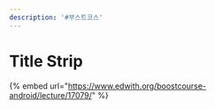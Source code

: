 ```yaml
---
description: '#부스트코스'
---
```


# Title Strip









{% embed url="https://www.edwith.org/boostcourse-android/lecture/17079/" %}



